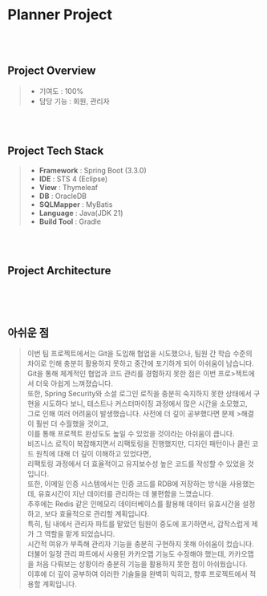 # Planner Project

&nbsp;   
&nbsp;    

## Project Overview
> - 기여도 : 100%
> - 담당 기능 : 회원, 관리자

&nbsp;   
&nbsp;    

## Project Tech Stack
> - **Framework** : Spring Boot (3.3.0)
> - **IDE** : STS 4 (Eclipse)
> - **View** : Thymeleaf
> - **DB** : OracleDB
> - **SQLMapper** : MyBatis
> - **Language** : Java(JDK 21)
> - **Build Tool** : Gradle

&nbsp;   
&nbsp;    

## Project Architecture
```text
```

&nbsp;   
&nbsp;    

## 아쉬운 점
> 이번 팀 프로젝트에서는 Git을 도입해 협업을 시도했으나, 팀원 간 학습 수준의 차이로 인해 충분히 활용하지 못하고 중간에 포기하게 되어 아쉬움이 남습니다.     
> Git을 통해 체계적인 협업과 코드 관리를 경험하지 못한 점은 이번 프로>젝트에서 더욱 아쉽게 느껴졌습니다.     
> 또한, Spring Security와 소셜 로그인 로직을 충분히 숙지하지 못한 상태에서 구현을 시도하다 보니, 테스트나 커스터마이징 과정에서 많은 시간을 소모했고,    
> 그로 인해 여러 어려움이 발생했습니다. 사전에 더 깊이 공부했다면 문제 >해결이 훨씬 더 수월했을 것이고,    
> 이를 통해 프로젝트 완성도도 높일 수 있었을 것이라는 아쉬움이 큽니다.    
> 비즈니스 로직이 복잡해지면서 리팩토링을 진행했지만, 디자인 패턴이나 클린 코드 원칙에 대해 더 깊이 이해하고 있었다면,     
> 리팩토링 과정에서 더 효율적이고 유지보수성 높은 코드를 작성할 수 있었을 것입니다.      
> 또한, 이메일 인증 시스템에서는 인증 코드를 RDB에 저장하는 방식을 사용했는데, 유효시간이 지난 데이터를 관리하는 데 불편함을 느꼈습니다.     
> 추후에는 Redis 같은 인메모리 데이터베이스를 활용해 데이터 유효시간을 설정하고, 보다 효율적으로 관리할 계획입니다.      
> 특히, 팀 내에서 관리자 파트를 맡았던 팀원이 중도에 포기하면서, 갑작스럽게 제가 그 역할을 맡게 되었습니다.      
> 시간적 여유가 부족해 관리자 기능을 충분히 구현하지 못해 아쉬움이 컸습니다.     
> 더불어 일정 관리 파트에서 사용된 카카오맵 기능도 수정해야 했는데, 카카오맵을 처음 다뤄보는 상황이라 충분히 기능을 활용하지 못한 점이 아쉬웠습니다.      
> 이후에 더 깊이 공부하여 이러한 기술들을 완벽히 익히고, 향후 프로젝트에서 적용할 계획입니다.     
